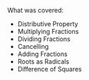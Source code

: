 What was covered:
- Distributive Property
- Multiplying Fractions
- Dividing Fractions
- Cancelling
- Adding Fractions
- Roots as Radicals
- Difference of Squares

